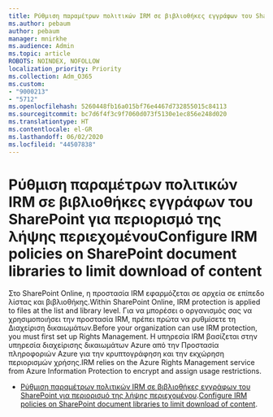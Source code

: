 ```yaml
---
title: Ρύθμιση παραμέτρων πολιτικών IRM σε βιβλιοθήκες εγγράφων του SharePoint για περιορισμό της λήψης περιεχομένου
ms.author: pebaum
author: pebaum
manager: mnirkhe
ms.audience: Admin
ms.topic: article
ROBOTS: NOINDEX, NOFOLLOW
localization_priority: Priority
ms.collection: Adm_O365
ms.custom:
- "9000213"
- "5712"
ms.openlocfilehash: 5260448fb16a015bf76e4467d732855015c84113
ms.sourcegitcommit: bc7d6f4f3c9f7060d073f5130e1ec856e248d020
ms.translationtype: HT
ms.contentlocale: el-GR
ms.lasthandoff: 06/02/2020
ms.locfileid: "44507838"
---
```

# <a name="configure-irm-policies-on-sharepoint-document-libraries-to-limit-download-of-content"></a><span data-ttu-id="da98c-102">Ρύθμιση παραμέτρων πολιτικών IRM σε βιβλιοθήκες εγγράφων του SharePoint για περιορισμό της λήψης περιεχομένου</span><span class="sxs-lookup"><span data-stu-id="da98c-102">Configure IRM policies on SharePoint document libraries to limit download of content</span></span>

<span data-ttu-id="da98c-103">Στο SharePoint Online, η προστασία IRM εφαρμόζεται σε αρχεία σε επίπεδο λίστας και βιβλιοθήκης.</span><span class="sxs-lookup"><span data-stu-id="da98c-103">Within SharePoint Online, IRM protection is applied to files at the list and library level.</span></span> <span data-ttu-id="da98c-104">Για να μπορέσει ο οργανισμός σας να χρησιμοποιήσει την προστασία IRM, πρέπει πρώτα να ρυθμίσετε τη Διαχείριση δικαιωμάτων.</span><span class="sxs-lookup"><span data-stu-id="da98c-104">Before your organization can use IRM protection, you must first set up Rights Management.</span></span> <span data-ttu-id="da98c-105">Η υπηρεσία IRM βασίζεται στην υπηρεσία διαχείρισης δικαιωμάτων Azure από την Προστασία πληροφοριών Azure για την κρυπτογράφηση και την εκχώρηση περιορισμών χρήσης.</span><span class="sxs-lookup"><span data-stu-id="da98c-105">IRM relies on the Azure Rights Management service from Azure Information Protection to encrypt and assign usage restrictions.</span></span>

- <span data-ttu-id="da98c-106">[Ρύθμιση παραμέτρων πολιτικών IRM σε βιβλιοθήκες εγγράφων του SharePoint για περιορισμό της λήψης περιεχομένου](https://docs.microsoft.com/microsoft-365/compliance/set-up-irm-in-sp-admin-center).</span><span class="sxs-lookup"><span data-stu-id="da98c-106">[Configure IRM policies on SharePoint document libraries to limit download of content](https://docs.microsoft.com/microsoft-365/compliance/set-up-irm-in-sp-admin-center).</span></span>

